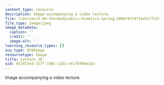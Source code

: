 ```yaml
---
content_type: resource
description: Image accompanying a video lecture.
file: /courses/5-60-thermodynamics-kinetics-spring-2008/8f2471ed317f158c1181efc7bf8eb33a_lec28_th.jpg
file_type: image/jpeg
image_metadata:
  caption: ''
  credit: ''
  image-alt: ''
learning_resource_types: []
ocw_type: OCWImage
resourcetype: Image
title: Lecture 28
uid: 8f2471ed-317f-158c-1181-efc7bf8eb33a
---
```

Image accompanying a video lecture.

